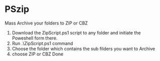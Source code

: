 # PSzip
Mass Archive your folders to ZIP or CBZ

1. Download the ZipScript.ps1 script to any folder and initiate the Poweshell form there. 
2. Run  .\ZipScript.ps1 command
3. Choose the folder which contains the sub filders you want to Archive
4. choose ZIP or CBZ
   Done 
